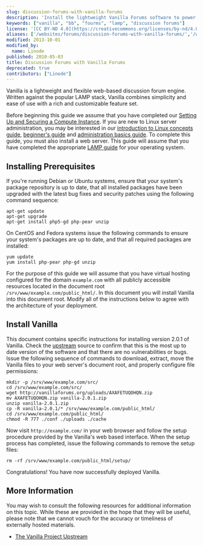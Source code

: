 ```yaml
---
slug: discussion-forums-with-vanilla-forums
description: 'Install the lightweight Vanilla Forums software to power discussion forums on your Linode.'
keywords: ["vanilla", "bb", "fourms", "lamp", "discussion forums"]
license: '[CC BY-ND 4.0](https://creativecommons.org/licenses/by-nd/4.0)'
aliases: ['/websites/forums/discussion-forums-with-vanilla-forums/','/web-applications/bulletin-boards/vanilla/']
modified: 2013-10-01
modified_by:
  name: Linode
published: 2010-05-03
title: Discussion Forums with Vanilla Forums
deprecated: true
contributors: ["Linode"]
---
```


Vanilla is a lightweight and flexible web-based discussion forum engine. Written against the popular LAMP stack, Vanilla combines simplicity and ease of use with a rich and customizable feature set.

Before beginning this guide we assume that you have completed our [Setting Up and Securing a Compute Instance](/docs/products/compute/compute-instances/guides/set-up-and-secure/). If you are new to Linux server administration, you may be interested in our [introduction to Linux concepts guide](/docs/guides/introduction-to-linux-concepts/), [beginner's guide](/docs/products/compute/compute-instances/faqs/) and [administration basics guide](/docs/guides/linux-system-administration-basics/). To complete this guide, you must also install a web server. This guide will assume that you have completed the appropriate [LAMP guide](/docs/web-servers/lamp/) for your operating system.

## Installing Prerequisites

If you're running Debian or Ubuntu systems, ensure that your system's package repository is up to date, that all installed packages have been upgraded with the latest bug fixes and security patches using the following command sequence:

    apt-get update
    apt-get upgrade
    apt-get install php5-gd php-pear unzip

On CentOS and Fedora systems issue the following commands to ensure your system's packages are up to date, and that all required packages are installed:

    yum update
    yum install php-pear php-gd unzip

For the purpose of this guide we will assume that you have virtual hosting configured for the domain `example.com` with all publicly accessible resources located in the document root `/srv/www/example.com/public_html/`. In this document you will install Vanilla into this document root. Modify all of the instructions below to agree with the architecture of your deployment.

## Install Vanilla

This document contains specific instructions for installing version 2.0.1 of Vanilla. Check the [upstream](http://vanillaforums.org/download/) source to confirm that this is the most up to date version of the software and that there are no vulnerabilities or bugs. Issue the following sequence of commands to download, extract, move the Vanilla files to your web server's document root, and properly configure file permissions:

    mkdir -p /srv/www/example.com/src/
    cd /srv/www/example.com/src/
    wget http://vanillaforums.org/uploads/AXAFETUQOHQN.zip
    mv AXAFETUQOHQN.zip vanilla-2.0.1.zip
    unzip vanilla-2.0.1.zip
    cp -R vanilla-2.0.1/* /srv/www/example.com/public_html/
    cd /srv/www/example.com/public_html/
    chmod -R 777 ./conf ./uploads ./cache

Now visit `http://example.com/` in your web browser and follow the setup procedure provided by the Vanilla's web based interface. When the setup process has completed, issue the following commands to remove the setup files:

    rm -rf /srv/www/example.com/public_html/setup/

Congratulations! You have now successfully deployed Vanilla.

## More Information

You may wish to consult the following resources for additional information on this topic. While these are provided in the hope that they will be useful, please note that we cannot vouch for the accuracy or timeliness of externally hosted materials.

- [The Vanilla Project Upstream](http://vanillaforums.org/)



